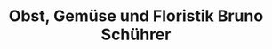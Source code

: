 ---
title: "Obst, Gemüse und Floristik Bruno Schührer"
url: /bruchsal/obst-gemuese-und-floristik-bruno-schuehrer/
shop: Blumen
---